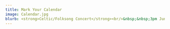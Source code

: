 ```yaml
---
title: Mark Your Calendar
image: Calendar.jpg
blurb: <strong>Celtic/Folksong Concert</strong><br/>&nbsp;&nbsp;3pm June 15, 2025<br/>
---
```

